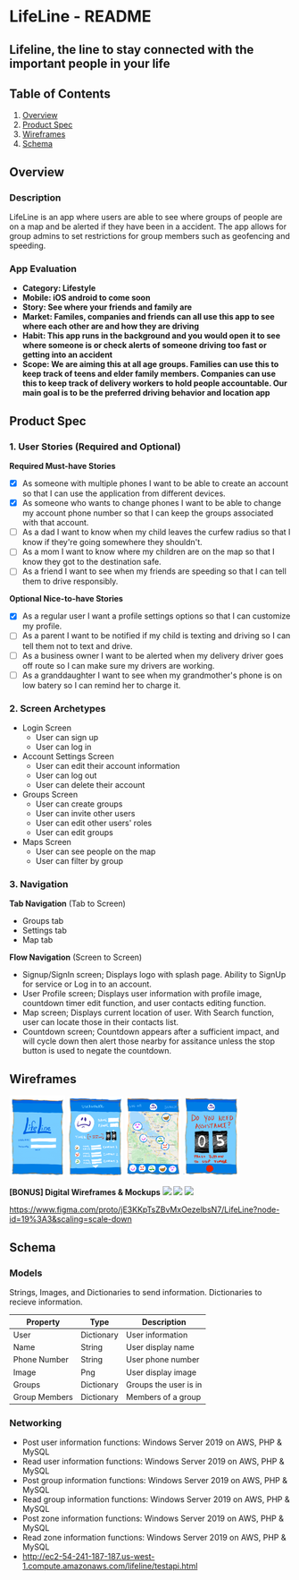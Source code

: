 LifeLine - README 
===

## Lifeline, the line to stay connected with the important people in your life

## Table of Contents
1. [Overview](#Overview)
1. [Product Spec](#Product-Spec)
1. [Wireframes](#Wireframes)
2. [Schema](#Schema)

## Overview
### Description
LifeLine is an app where users are able to see where groups of people are on a map and be alerted if they have been in a accident. The app allows for group admins to set restrictions for group members such as geofencing and speeding.

### App Evaluation

- **Category: Lifestyle** 
- **Mobile: iOS android to come soon**
- **Story: See where your friends and family are**
- **Market: Familes, companies and friends can all use this app to see where each other are and how they are driving**
- **Habit: This app runs in the background and you would open it to see where someone is or check alerts of someone driving too fast or getting into an accident**
- **Scope: We are aiming this at all age groups. Families  can use this to keep track of teens and elder family members. Companies can use this to keep track of delivery workers to hold people accountable. Our main goal is to be the preferred driving behavior and location app**

## Product Spec

### 1. User Stories (Required and Optional)

**Required Must-have Stories**
* [x] As someone with multiple phones I want to be able to create an account so that I can use the application from different devices.
* [x] As someone who wants to change phones I want to be able to change my account phone number so that I can keep the groups associated with that account.
* [ ] As a dad I want to know when my child leaves the curfew radius so that I know if they're going somewhere they shouldn't.
* [ ] As a mom I want to know where my children are on the map so that I know they got to the destination safe.
* [ ] As a friend I want to see when my friends are speeding so that I can tell them to drive responsibly.

**Optional Nice-to-have Stories**
* [x] As a regular user I want a profile settings options so that I can customize my profile.
* [ ] As a parent I want to be notified if my child is texting and driving so I can tell them not to text and drive.
* [ ] As a business owner I want to be alerted when my delivery driver goes off route so I can make sure my drivers are working.
* [ ] As a granddaughter I want to see when my grandmother's phone is on low batery so I can remind her to charge it.

### 2. Screen Archetypes

* Login Screen
   * User can sign up 
   * User can log in
* Account Settings Screen
   * User can edit their account information
   * User can log out
   * User can delete their account
* Groups Screen
   * User can create groups
   * User can invite other users 
   * User can edit other users' roles
   * User can edit groups
* Maps Screen
    * User can see people on the map
    * User can filter by group

### 3. Navigation

**Tab Navigation** (Tab to Screen)

* Groups tab
* Settings tab
* Map tab

**Flow Navigation** (Screen to Screen)
* Signup/SignIn screen; Displays logo with splash page. Ability to SignUp for service or Log in to an account.
* User Profile screen; Displays user information with profile image, countdown timer edit function, and user contacts editing    function.
* Map screen; Displays current location of user. With Search function, user can locate those in their contacts list.
* Countdown screen; Countdown appears after a sufficient impact, and will cycle down then alert those nearby for assitance unless the stop button is used to negate the countdown.

## Wireframes
<img src="https://github.com/GroupAlert/LifeLine/blob/master/ReadMe%20Assets/LL_SignUp_SignIn.png" width=100>
<img src="https://github.com/GroupAlert/LifeLine/blob/master/ReadMe%20Assets/LL_Profile_Contacts.png" width=100>
<img src="https://github.com/GroupAlert/LifeLine/blob/master/ReadMe%20Assets/LL_MapDisplay.png" width=100>
<img src="https://github.com/GroupAlert/LifeLine/blob/master/ReadMe%20Assets/LL_Countdown.png" width=100>

**[BONUS] Digital Wireframes & Mockups**
<img src="https://github.com/GroupAlert/Documentation/blob/master/LifeLine%20Mockup.png" width=250>
<img src="https://github.com/GroupAlert/Documentation/blob/master/wireframe.png" width=250>
<img src="https://github.com/GroupAlert/Documentation/blob/master/LifeLine.gif" width=250><br>

https://www.figma.com/proto/jE3KKpTsZBvMxOezelbsN7/LifeLine?node-id=19%3A3&scaling=scale-down

## Schema 
### Models
Strings, Images, and Dictionaries to send information.
Dictionaries to recieve information.

   | Property      | Type     | Description |
   | ------------- | -------- | ------------|
   | User       | Dictionary | User information |
   | Name          | String   | User display name|
   | Phone Number  | String   | User phone number|
   | Image         | Png      | User display image |
   | Groups        | Dictionary | Groups the user is in |
   | Group Members       | Dictionary | Members of a group |
   
### Networking
- Post user information functions: Windows Server 2019 on AWS, PHP & MySQL
- Read user information functions: Windows Server 2019 on AWS, PHP & MySQL
- Post group information functions: Windows Server 2019 on AWS, PHP & MySQL
- Read group information functions: Windows Server 2019 on AWS, PHP & MySQL
- Post zone information functions: Windows Server 2019 on AWS, PHP & MySQL
- Read zone information functions: Windows Server 2019 on AWS, PHP & MySQL
- http://ec2-54-241-187-187.us-west-1.compute.amazonaws.com/lifeline/testapi.html
